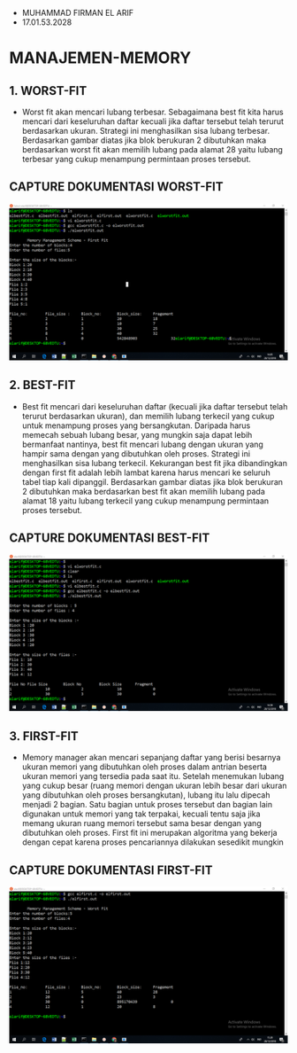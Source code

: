 * MUHAMMAD FIRMAN EL ARIF
* 17.01.53.2028

# MANAJEMEN-MEMORY
## 1. WORST-FIT
  
 * Worst fit akan mencari lubang terbesar. Sebagaimana best fit kita harus mencari dari keseluruhan daftar kecuali jika daftar tersebut telah terurut berdasarkan ukuran. Strategi ini menghasilkan sisa lubang terbesar. Berdasarkan gambar diatas jika blok berukuran 2 dibutuhkan maka berdasarkan worst fit akan memilih lubang pada alamat 28 yaitu lubang terbesar yang cukup menampung permintaan proses tersebut.
  
 ## CAPTURE DOKUMENTASI WORST-FIT
 ![alt text](https://github.com/elarif12/MANAJEMEN-MEMORY/blob/master/worstfit%20hasil.png?raw=true "Capture1")
  
## 2. BEST-FIT
 
 * Best fit mencari dari keseluruhan daftar (kecuali jika daftar tersebut telah terurut berdasarkan ukuran), dan memilih lubang terkecil yang cukup untuk menampung proses yang bersangkutan. Daripada harus memecah sebuah lubang besar, yang mungkin saja dapat lebih bermanfaat nantinya, best fit mencari lubang dengan ukuran yang hampir sama dengan yang dibutuhkan oleh proses. Strategi ini menghasilkan sisa lubang terkecil. Kekurangan best fit jika dibandingkan dengan first fit adalah lebih lambat karena harus mencari ke seluruh tabel tiap kali dipanggil. Berdasarkan gambar diatas jika blok berukuran 2 dibutuhkan maka berdasarkan best fit akan memilih lubang pada alamat 18 yaitu lubang terkecil yang cukup menampung permintaan proses tersebut.
 
 ## CAPTURE DOKUMENTASI BEST-FIT
 ![alt text](https://github.com/elarif12/MANAJEMEN-MEMORY/blob/master/bestfithasil.png?raw=true "Capture2")
 
 ## 3. FIRST-FIT
 
  * Memory manager akan mencari sepanjang daftar yang berisi besarnya ukuran memori yang dibutuhkan oleh proses dalam antrian beserta ukuran memori yang tersedia pada saat itu. Setelah menemukan lubang yang cukup besar (ruang memori dengan ukuran lebih besar dari ukuran yang dibutuhkan oleh proses bersangkutan), lubang itu lalu dipecah menjadi 2 bagian. Satu bagian untuk proses tersebut dan bagian lain digunakan untuk memori yang tak terpakai, kecuali tentu saja jika memang ukuran ruang memori tersebut sama besar dengan yang dibutuhkan oleh proses. First fit ini merupakan algoritma yang bekerja dengan cepat karena proses pencariannya dilakukan sesedikit mungkin
  
 ## CAPTURE DOKUMENTASI FIRST-FIT
 ![alt text](https://github.com/elarif12/MANAJEMEN-MEMORY/blob/master/firsthasil.png?raw=true "Capture3")
